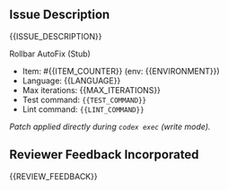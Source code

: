 ## Issue Description

{{ISSUE_DESCRIPTION}}

Rollbar AutoFix (Stub)

- Item: #{{ITEM_COUNTER}} (env: {{ENVIRONMENT}})
- Language: {{LANGUAGE}}
- Max iterations: {{MAX_ITERATIONS}}
- Test command: `{{TEST_COMMAND}}`
- Lint command: `{{LINT_COMMAND}}`

_Patch applied directly during `codex exec` (write mode)._

## Reviewer Feedback Incorporated

{{REVIEW_FEEDBACK}}
